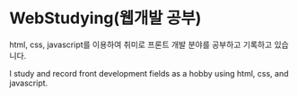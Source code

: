 # WebStudying(웹개발 공부)
html, css, javascript를 이용하여 취미로 프론트 개발 분야를 공부하고 기록하고 있습니다.

I study and record front development fields as a hobby using html, css, and javascript.